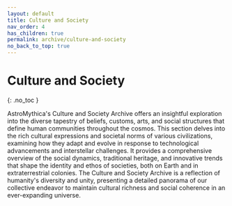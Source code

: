 ```yaml
---
layout: default
title: Culture and Society
nav_order: 4
has_children: true
permalink: archive/culture-and-society
no_back_to_top: true
---
```


# Culture and Society
{: .no_toc }

AstroMythica's Culture and Society Archive offers an insightful exploration into the diverse tapestry of beliefs, customs, arts, and social structures that define human communities throughout the cosmos. This section delves into the rich cultural expressions and societal norms of various civilizations, examining how they adapt and evolve in response to technological advancements and interstellar challenges. It provides a comprehensive overview of the social dynamics, traditional heritage, and innovative trends that shape the identity and ethos of societies, both on Earth and in extraterrestrial colonies. The Culture and Society Archive is a reflection of humanity's diversity and unity, presenting a detailed panorama of our collective endeavor to maintain cultural richness and social coherence in an ever-expanding universe.
<!-- {: .fs-6 .fw-300 } -->
